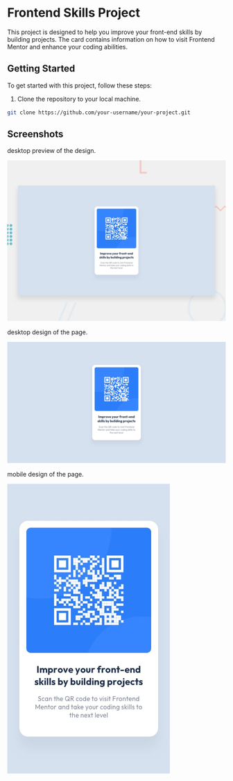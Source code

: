 # Frontend Skills Project

This project is designed to help you improve your front-end skills by building projects. The card contains information on how to visit Frontend Mentor and enhance your coding abilities.

## Getting Started

To get started with this project, follow these steps:

1. Clone the repository to your local machine.

```bash
git clone https://github.com/your-username/your-project.git
```
## Screenshots

desktop preview of the design.

![Alt Text](desktop-preview.jpg)

desktop design of the page.

![Alt Text](desktop-design.jpg)

mobile design of the page.

![Alt text](mobile-design.jpg)
